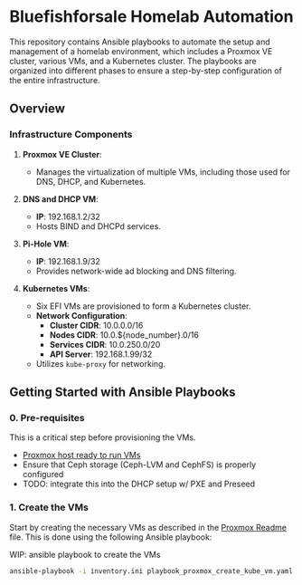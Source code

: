 # Bluefishforsale Homelab Automation

This repository contains Ansible playbooks to automate the setup and management of a homelab environment, which includes a Proxmox VE cluster, various VMs, and a Kubernetes cluster. The playbooks are organized into different phases to ensure a step-by-step configuration of the entire infrastructure.

## Overview

### Infrastructure Components
1. **Proxmox VE Cluster**: 
   - Manages the virtualization of multiple VMs, including those used for DNS, DHCP, and Kubernetes.

2. **DNS and DHCP VM**:
   - **IP**: 192.168.1.2/32
   - Hosts BIND and DHCPd services.

3. **Pi-Hole VM**:
   - **IP**: 192.168.1.9/32
   - Provides network-wide ad blocking and DNS filtering.

4. **Kubernetes VMs**:
   - Six EFI VMs are provisioned to form a Kubernetes cluster.
   - **Network Configuration**:
     - **Cluster CIDR**: 10.0.0.0/16
     - **Nodes CIDR**: 10.0.${node_number}.0/16
     - **Services CIDR**: 10.0.250.0/20
     - **API Server**: 192.168.1.99/32
   - Utilizes `kube-proxy` for networking.

## Getting Started with Ansible Playbooks

### 0. Pre-requisites

This is a critical step before provisioning the VMs.
- [Proxmox host ready to run VMs](https://github.com/bluefishforsale/homelab/blob/master/readme_proxmox.md)
- Ensure that Ceph storage (Ceph-LVM and CephFS) is properly configured
- TODO: integrate this into the DHCP setup w/ PXE and Preseed

### 1. Create the VMs
Start by creating the necessary VMs as described in the [Proxmox Readme](https://github.com/bluefishforsale/homelab/blob/master/readme_proxmox.md) file. This is done using the following Ansible playbook:

WIP: ansible playbook to create the VMs 
```bash
ansible-playbook -i inventory.ini playbook_proxmox_create_kube_vm.yaml
```
